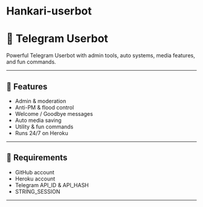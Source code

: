 # Hankari-userbot
# 🚀 Telegram Userbot

Powerful Telegram Userbot with admin tools, auto systems, media features, and fun commands.

---

## 🔹 Features
- Admin & moderation
- Anti-PM & flood control
- Welcome / Goodbye messages
- Auto media saving
- Utility & fun commands
- Runs 24/7 on Heroku

---

## 📌 Requirements
- GitHub account  
- Heroku account  
- Telegram API_ID & API_HASH  
- STRING_SESSION

---
